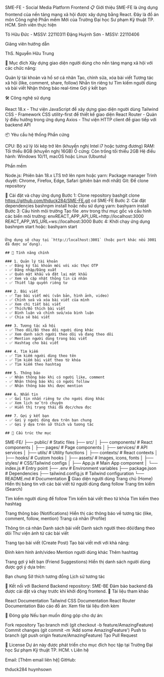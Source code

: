 SME-FE - Social Media Platform Frontend
📋 Giới thiệu
SME-FE là ứng dụng frontend của nền tảng mạng xã hội được xây dựng bằng React. Đây là đồ án môn Công nghệ Phần mềm Mới của Trường Đại học Sư phạm Kỹ thuật TP. HCM.
Sinh viên thực hiện

Tô Hữu Đức - MSSV: 22110311
Đặng Huỳnh Sơn - MSSV: 22110406

Giảng viên hướng dẫn

ThS. Nguyễn Hữu Trung

🎯 Mục đích
Xây dựng giao diện người dùng cho nền tảng mạng xã hội với các chức năng:

Quản lý tài khoản và hồ sơ cá nhân
Tạo, chỉnh sửa, xóa bài viết
Tương tác xã hội (like, comment, share, follow)
Nhắn tin riêng tư
Tìm kiếm người dùng và bài viết
Nhận thông báo real-time
Gợi ý kết bạn

🛠️ Công nghệ sử dụng

React 18.x - Thư viện JavaScript để xây dựng giao diện người dùng
Tailwind CSS - Framework CSS utility-first để thiết kế giao diện
React Router - Quản lý điều hướng trong ứng dụng
Axios - Thư viện HTTP client để giao tiếp với backend API

📦 Yêu cầu hệ thống
Phần cứng

CPU: Bộ xử lý lõi kép trở lên (khuyến nghị Intel i7 hoặc tương đương)
RAM: Tối thiểu 8GB (khuyến nghị 16GB)
Ổ cứng: Còn trống tối thiểu 2GB
Hệ điều hành: Windows 10/11, macOS hoặc Linux (Ubuntu)

Phần mềm

Node.js: Phiên bản 18.x LTS trở lên
npm hoặc yarn: Package manager
Trình duyệt: Chrome, Firefox, Edge, Safari (phiên bản mới nhất)
Git: Để clone repository

🚀 Cài đặt và chạy ứng dụng
Bước 1: Clone repository
bashgit clone https://github.com/thduck284/SME-FE.git
cd SME-FE
Bước 2: Cài đặt dependencies
bashnpm install
hoặc nếu sử dụng yarn:
bashyarn install
Bước 3: Cấu hình môi trường
Tạo file .env trong thư mục gốc và cấu hình các biến môi trường:
envREACT_APP_API_URL=http://localhost:3000
REACT_APP_WS_URL=ws://localhost:3000
Bước 4: Khởi chạy ứng dụng
bashnpm start
hoặc:
bashyarn start
```

Ứng dụng sẽ chạy tại `http://localhost:3001` (hoặc port khác nếu 3001 đã được sử dụng).

## 📱 Tính năng chính

### 1. Quản lý tài khoản
- ✅ Đăng ký tài khoản mới với xác thực OTP
- ✅ Đăng nhập/Đăng xuất
- ✅ Quên mật khẩu và đặt lại mật khẩu
- ✅ Xem và cập nhật thông tin cá nhân
- ✅ Thiết lập quyền riêng tư

### 2. Bài viết
- ✅ Tạo bài viết mới (văn bản, hình ảnh, video)
- ✅ Chỉnh sửa và xóa bài viết của mình
- ✅ Xem chi tiết bài viết
- ✅ Thích/Bỏ thích bài viết
- ✅ Bình luận và chỉnh sửa/xóa bình luận
- ✅ Chia sẻ bài viết

### 3. Tương tác xã hội
- ✅ Theo dõi/Bỏ theo dõi người dùng khác
- ✅ Xem danh sách người theo dõi và đang theo dõi
- ✅ Mention người dùng trong bài viết
- ✅ Hashtag cho bài viết

### 4. Tìm kiếm
- ✅ Tìm kiếm người dùng theo tên
- ✅ Tìm kiếm bài viết theo từ khóa
- ✅ Tìm kiếm theo hashtag

### 5. Thông báo
- ✅ Nhận thông báo khi có người like, comment
- ✅ Nhận thông báo khi có người follow
- ✅ Nhận thông báo khi được mention

### 6. Nhắn tin
- ✅ Gửi tin nhắn riêng tư cho người dùng khác
- ✅ Xem lịch sử trò chuyện
- ✅ Hiển thị trạng thái đã đọc/chưa đọc

### 7. Gợi ý kết bạn
- ✅ Gợi ý người dùng dựa trên bạn chung
- ✅ Gợi ý dựa trên sở thích và tương tác

## 📂 Cấu trúc thư mục
```
SME-FE/
├── public/              # Static files
├── src/
│   ├── components/      # React components
│   ├── pages/          # Page components
│   ├── services/       # API services
│   ├── utils/          # Utility functions
│   ├── contexts/       # React contexts
│   ├── hooks/          # Custom hooks
│   ├── assets/         # Images, icons, fonts
│   ├── styles/         # CSS/Tailwind configs
│   ├── App.js          # Main App component
│   └── index.js        # Entry point
├── .env                # Environment variables
├── package.json        # Dependencies
├── tailwind.config.js  # Tailwind configuration
└── README.md          # Documentation
🎨 Giao diện người dùng
Trang chủ (Home)
Hiển thị bảng tin với các bài viết từ người dùng đang follow
Trang tìm kiếm (Search)

Tìm kiếm người dùng để follow
Tìm kiếm bài viết theo từ khóa
Tìm kiếm theo hashtag

Trang thông báo (Notifications)
Hiển thị các thông báo về tương tác (like, comment, follow, mention)
Trang cá nhân (Profile)

Thông tin cá nhân
Danh sách bài viết
Danh sách người theo dõi/đang theo dõi
Thư viện ảnh từ các bài viết

Trang tạo bài viết (Create Post)
Tạo bài viết mới với khả năng:

Đính kèm hình ảnh/video
Mention người dùng khác
Thêm hashtag

Trang gợi ý kết bạn (Friend Suggestions)
Hiển thị danh sách người dùng được gợi ý dựa trên:

Bạn chung
Sở thích tương đồng
Lịch sử tương tác

🔗 Kết nối với Backend
Backend repository: SME-BE
Đảm bảo backend đã được cài đặt và chạy trước khi khởi động frontend.
📄 Tài liệu tham khảo

React Documentation
Tailwind CSS Documentation
React Router Documentation
Báo cáo đồ án: Xem file tài liệu đính kèm

👥 Đóng góp
Nếu bạn muốn đóng góp cho dự án:

Fork repository
Tạo branch mới (git checkout -b feature/AmazingFeature)
Commit changes (git commit -m 'Add some AmazingFeature')
Push to branch (git push origin feature/AmazingFeature)
Tạo Pull Request

📝 License
Dự án này được phát triển cho mục đích học tập tại Trường Đại học Sư phạm Kỹ thuật TP. HCM.
📞 Liên hệ

Email: [Thêm email liên hệ]
GitHub:

thduck284
huynhsown

